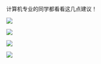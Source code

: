 计算机专业的同学都看看这几点建议！

![](http://img.topjavaer.cn/img/202306072222051.png)

![](http://img.topjavaer.cn/img/202306072222065.png)

![](http://img.topjavaer.cn/img/202306072223134.png)

![](http://img.topjavaer.cn/img/202306072223890.png)